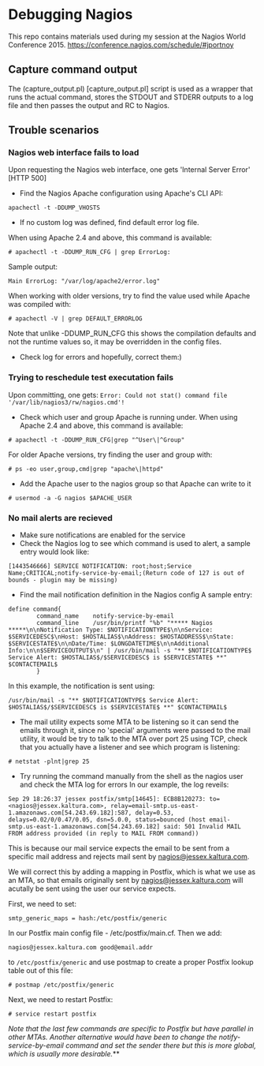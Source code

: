 # Debugging Nagios
This repo contains materials used during my session at the Nagios World Conference 2015.
https://conference.nagios.com/schedule/#jportnoy

## Capture command output
The (capture_output.pl) [capture_output.pl] script is used as a wrapper that runs the actual command, stores the STDOUT and STDERR outputs to a log file and then passes the output and RC to Nagios.

## Trouble scenarios

### Nagios web interface fails to load
Upon requesting the Nagios web interface, one gets 'Internal Server Error' [HTTP 500]
- Find the Nagios Apache configuration using Apache's CLI API:
```
apachectl -t -DDUMP_VHOSTS
```
- If no custom log was defined, find default error log file.

When using Apache 2.4 and above, this command is available:
```
# apachectl -t -DDUMP_RUN_CFG | grep ErrorLog:
```
Sample output:
```
Main ErrorLog: "/var/log/apache2/error.log"
```
When working with older versions, try to find the value used while Apache was compiled with:
```
# apachectl -V | grep DEFAULT_ERRORLOG
```
Note that unlike -DDUMP_RUN_CFG this shows the compilation defaults and not the runtime values so, it may be overridden in the config files.

- Check log for errors and hopefully, correct them:)

### Trying to reschedule test executation fails
Upon committing, one gets:
```Error: Could not stat() command file '/var/lib/nagios3/rw/nagios.cmd'!```
- Check which user and group Apache is running under.
When using Apache 2.4 and above, this command is available:
```
# apachectl -t -DDUMP_RUN_CFG|grep "^User\|^Group"
```
For older Apache versions, try finding the user and group with:
```
# ps -eo user,group,cmd|grep "apache\|httpd"
```
- Add the Apache user to the nagios group so that Apache can write to it
```
# usermod -a -G nagios $APACHE_USER
```

### No mail alerts are recieved
- Make sure notifications are enabled for the service
- Check the Nagios log to see which command is used to alert, a sample entry would look like:
```
[1443546666] SERVICE NOTIFICATION: root;host;Service Name;CRITICAL;notify-service-by-email;(Return code of 127 is out of bounds - plugin may be missing)
```
- Find the mail notification definition in the Nagios config
A sample entry:
```
define command{
        command_name    notify-service-by-email
        command_line    /usr/bin/printf "%b" "***** Nagios *****\n\nNotification Type: $NOTIFICATIONTYPE$\n\nService: $SERVICEDESC$\nHost: $HOSTALIAS$\nAddress: $HOSTADDRESS$\nState: $SERVICESTATE$\n\nDate/Time: $LONGDATETIME$\n\nAdditional Info:\n\n$SERVICEOUTPUT$\n" | /usr/bin/mail -s "** $NOTIFICATIONTYPE$ Service Alert: $HOSTALIAS$/$SERVICEDESC$ is $SERVICESTATE$ **" $CONTACTEMAIL$
        }
```
In this example, the notification is sent using:
```
/usr/bin/mail -s "** $NOTIFICATIONTYPE$ Service Alert: $HOSTALIAS$/$SERVICEDESC$ is $SERVICESTATE$ **" $CONTACTEMAIL$
```
- The mail utility expects some MTA to be listening so it can send the emails through it, since no 'special' arguments were passed to the mail utility, it would be try to talk to the MTA over port 25 using TCP, check that you actually have a listener and see which program is listening:
```
# netstat -plnt|grep 25
```
- Try running the command manually from the shell as the nagios user and check the MTA log for errors
In our example, the log reveils:
```
Sep 29 18:26:37 jessex postfix/smtp[14645]: ECB8B120273: to=<nagios@jessex.kaltura.com>, relay=email-smtp.us-east-1.amazonaws.com[54.243.69.182]:587, delay=0.53, delays=0.02/0/0.47/0.05, dsn=5.0.0, status=bounced (host email-smtp.us-east-1.amazonaws.com[54.243.69.182] said: 501 Invalid MAIL FROM address provided (in reply to MAIL FROM command))
```
This is because our mail service expects the email to be sent from a specific mail address and rejects mail sent by nagios@jessex.kaltura.com.

We will correct this by adding a mapping in Postfix, which is what we use as an MTA, so that emails originally sent by nagios@jessex.kaltura.com will acutally be sent using the user our service expects.

First, we need to set:
```
smtp_generic_maps = hash:/etc/postfix/generic
```
In our Postfix main config file - /etc/postfix/main.cf. Then we add:
```
nagios@jessex.kaltura.com good@email.addr
```
to ```/etc/postfix/generic``` and use postmap to create a proper Postfix lookup table out of this file:
```
# postmap /etc/postfix/generic
```
Next, we need to restart Postfix:
```
# service restart postfix
```
*Note that the last few commands are specific to Postfix but have parallel in other MTAs. Another alternative would have been to change the notify-service-by-email command and set the sender there but this is more global, which is usually more desirable.***

